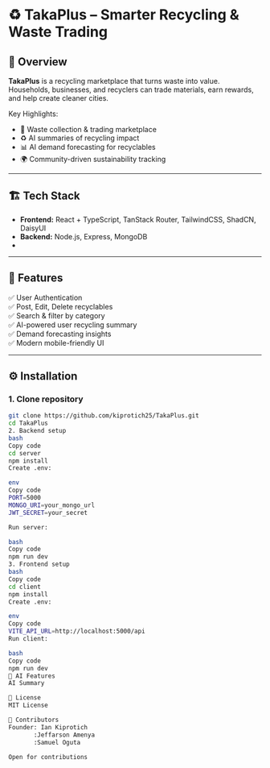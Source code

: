 # ♻️ TakaPlus – Smarter Recycling & Waste Trading  
 

## 📖 Overview  
**TakaPlus** is a recycling marketplace that turns waste into value.  
Households, businesses, and recyclers can trade materials, earn rewards, and help create cleaner cities.  

Key Highlights:  
- 🚛 Waste collection & trading marketplace  
- ♻️ AI summaries of recycling impact  
- 📊 AI demand forecasting for recyclables  
- 🌍 Community-driven sustainability tracking  

---

## 🏗 Tech Stack  
- **Frontend:** React + TypeScript, TanStack Router, TailwindCSS, ShadCN, DaisyUI  
- **Backend:** Node.js, Express, MongoDB  
-

---

## 🚀 Features  
✅ User Authentication  
✅ Post, Edit, Delete recyclables  
✅ Search & filter by category  
✅ AI-powered user recycling summary  
✅ Demand forecasting insights  
✅ Modern mobile-friendly UI  

---

## ⚙️ Installation  

### 1. Clone repository  
```bash
git clone https://github.com/kiprotich25/TakaPlus.git
cd TakaPlus
2. Backend setup
bash
Copy code
cd server
npm install
Create .env:

env
Copy code
PORT=5000
MONGO_URI=your_mongo_url
JWT_SECRET=your_secret

Run server:

bash
Copy code
npm run dev
3. Frontend setup
bash
Copy code
cd client
npm install
Create .env:

env
Copy code
VITE_API_URL=http://localhost:5000/api
Run client:

bash
Copy code
npm run dev
🧠 AI Features
AI Summary

📜 License
MIT License 

👥 Contributors
Founder: Ian Kiprotich
       :Jeffarson Amenya
       :Samuel Oguta

Open for contributions

